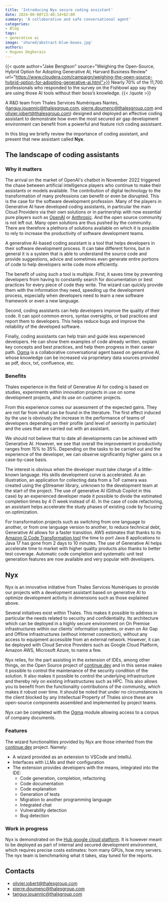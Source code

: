 ```yaml
---
title: 'Introducing Nyx secure coding assistant'
date: 2024-08-08T13:48:14+02:00
summary: 'A collaborative and safe conversational agent'
categories: 
- Blog
tags:
- generative ai
image: 'shared/abstract-blue-boxes.jpg'
authors:
- Hugues Deghorain
---
```



{{< quote author="Jake Bengtson" source="Weighing the Open-Source, Hybrid Option for Adopting Generative AI, Harvard Business Review" url="https://www.cloudera.com/campaign/weighing-the-open-source-hybrid-option-for-adopting-generative-ai.html">}}
Nearly 70% of the 11,700 professionals who
responded to the survey on the Fishbowl app say they are
using those AI tools without their boss’s knowledge.
{{< /quote >}}


A R&D team from Thales Services Numériques Nantes, (tanguy.jouannic@thalesgroup.com, pierre.doumenc@thalesgroup.com and olivier.jobert@thalesgroup.com) designed and deployed an effective coding assistant to demonstrate how even the most secured air gap development environment can benefit from a powerful and feature rich coding assistsant. 

In this blog we briefly review the importance of coding assistant, and present that new assistant called **Nyx**.


## The landscape of coding assistants

### Why it matters

The arrival on the market of OpenAI's chatbot in November 2022 triggered the chase between artificial intelligence players who continue to make their assistants or models available. The contribution of digital technology to the transformation of many professions can benefit or even be disrupted. This is the case for the software development profession. Many of the players in Generative AI have developed coding assistants, in particular the main Cloud Providers via their own solutions or in partnership with now essential pure players such as [OpenAI](https://openai.com/) or [Anthropic](https://www.anthropic.com/). And the open source community is not left out. Many open solutions are thus pushed by the community. There are therefore a plethora of solutions available on which it is possible to rely to increase the productivity of software development teams.

A generative AI-based coding assistant is a tool that helps developers in their software development process. It can take different forms, but in general it is a system that is able to understand the source code and provide suggestions, advice and sometimes even generate entire portions of code to help developers write code more efficiently.

The benefit of using such a tool is multiple. First, it saves time by preventing developers from having to constantly search for documentation or best practices for every piece of code they write. The wizard can quickly provide them with the information they need, speeding up the development process, especially when developers need to learn a new software framework or even a new language.

Second, coding assistants can help developers improve the quality of their code. It can spot common errors, syntax oversights, or bad practices and report them to developers. This helps reduce bugs and improve the reliability of the developed software.

Finally, coding assistants can help train and guide less experienced developers. He can show them examples of code already written, explain key concepts and best practices, and help them progress in their career path.
[Ogma](/blogs/ogma) is a collaborative conversational agent based on generative AI, 
whose knowledge can be increased via proprietary data sources provided as pdf, docx, txt, confluence, etc.

### Benefits

Thales experience in the field of Generative AI for coding is based on studies, experiments within innovation projects in use on some development projects, and its use on customer projects.

From this experience comes our assessment of the expected gains. They are not far from what can be found in the literature.
The first effect induced by the use is obviously the increase in the performance of teams of developers depending on their profile (and level of seniority in particular) and the uses that are carried out with an assistant.

We should not believe that to date all developments can be achieved with Generative AI. However, we see that overall the improvement in productivity ranges from 15% to 35%. Depending on the tasks to be carried out and the experience of the developer, we can observe significantly higher gains on a case-by-case basis.

The interest is obvious when the developer must take charge of a little-known language. His skills development curve is accelerated. As an illustration, an application for collecting data from a ToF camera was created using the gStreamer library, unknown to the development team at the start of the project. The use of generative AI (Github Copilot in this case) by an experienced developer made it possible to divide the estimated completion times by 4 (1 week instead of 4).
In the case of code refactoring, an assistant helps accelerate the study phases of existing code by focusing on optimization. 

For transformation projects such as switching from one language to another, or from one language version to another, to reduce technical debt, Generative AI allows for a faster transition. AWS estimates that thanks to its [Amazon Q Code Transformation tool](https://aws.amazon.com/q/developer/code-transformation/#aws-page-content-main) the time to port Java 8 applications to Java 17 has gone from 2 days to 10 minutes.
The use of Generative AI helps accelerate time to market with higher quality products also thanks to better test coverage. Automatic code completion and systematic unit test generation features are now available and very popular with developers.

## Nyx

Nyx is an innovative initiative from Thales Services Numériques to provide our projects with a development assistant based on generative AI to optimize development activity in dimensions such as those explained above.

Several initiatives exist within Thales. This makes it possible to address in particular the needs related to security and confidentiality. Its architecture which can be deployed in a highly secure environment on On Premise infrastructures within our clients' information systems, or even on Air Gap and Offline infrastructures (without internet connection), without any access to equipment accessible from an external network. However, it can be deployed with Cloud Service Providers such as Google Cloud Platform, Amazon AWS, Microsoft Azure, to name a few.

Nyx relies, for the part assisting in the extension of IDEs, among other things, on the Open Source project of 
[continue.dev](https://www.continue.dev/) and in this sense makes it possible to control the maintenance of the security condition of the solution. It also makes it possible to control the underlying infrastructure and thereby rely on existing infrastructures such as HPC.
This also allows you to benefit from the functionality contributions of the community, which makes it robust over time.
It should be noted that under no circumstances is the client blocked by any Intellectual Property of Thales since these are open-source components assembled and implemented by project teams.

Nyx can be completed with the [Ogma](/blogs/ogma) module allowing access to a corpus of company documents. 

### Features

The wizard functionalities provided by Nyx are those inherited from 
the [continue.dev](https://www.continue.dev/) project. Namely:

* A wizard provided as an extension to VSCode and IntelliJ.
* Interfaces with LLMs and their configuration
* The extension provides developers with the means, integrated into the IDE:
  * Code generation, completion, refactoring
  * Code documentation
  * Code explanation
  * Generation of tests
  * Migration to another programming language
  * Integrated chat
  * Vulnerability detection
  * Bug detection

### Work in progress

Nyx is demonstrated on the [Hub google cloud platform](/docs/hub-overview/). It is however meant to be deployed as part
of internal and secured development environment, which requires precise costs estimates: hom many GPUs,
how mny servers.  The nyx team is benchmarking what it takes, stay tuned for the reports.


## Contacts

- olivier.jobert@thalesgroup.com
- pierre.doumenc@thalesgroup.com
- tanguy.jouannic@thalsgroup.com





